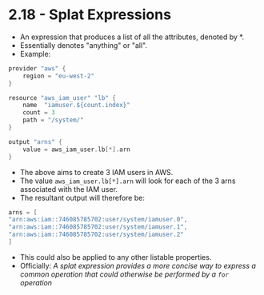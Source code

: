 # 2.18 - Splat Expressions

- An expression that produces a list of all the attributes, denoted by *.
- Essentially denotes "anything" or "all".
- Example:

```go
provider "aws" {
    region = "eu-west-2"
}

resource "aws_iam_user" "lb" {
    name  "iamuser.${count.index}"
    count = 3
    path = "/system/"
}

output "arns" {
    value = aws_iam_user.lb[*].arn
}
```

- The above aims to create 3 IAM users in AWS.
- The value `aws_iam_user.lb[*].arn` will look for each of the 3 arns associated with the IAM user.
- The resultant output will therefore be:

```go
arns = [
"arn:aws:iam::746085785702:user/system/iamuser.0",
"arn:aws:iam::746085785702:user/system/iamuser.1",
"arn:aws:iam::746085785702:user/system/iamuser.2"
]
```

- This could also be applied to any other listable properties.
- Officially: *A splat expression provides a more concise way to express a common operation that could otherwise be performed by a `for` operation*
